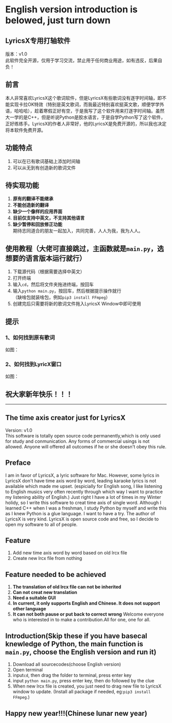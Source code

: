 # English version introduction is belowed, just turn down  
## LyricsX专用打轴软件  
版本：v1.0  
此软件完全开源，仅用于学习交流，禁止用于任何商业用途，如有违反，后果自负！  
## 前言  
本人非常喜欢LyricsX这个歌词软件，但是LyricsX有些歌词没有逐字时间轴，即不能实现卡拉OK特效（特别是英文歌词，而我最近特别喜欢挺英文歌，顺便学学外语，哈哈哈），趁着寒假正好有空，于是我写了这个软件用来打逐字时间轴。虽然大一学的是C++，但是听说Python是胶水语言，于是自学Python写了这个软件，正好练练手。LyricsX的作者人非常好，他的LyricsX是免费开源的，所以我也决定将本软件免费开源。  
## 功能特点  
1. 可以在已有歌词基础上添加时间轴  
2. 可以从无到有创造新的歌词文件  
## 待实现功能  
1. **原有的翻译不能继承**  
2. **不能创造新的翻译**  
3. **缺少一个像样的应用界面**  
4. **目前仅支持中英文，不支持其他语言**  
5. **缺少暂停和回放修正功能**  
期待志同道合的朋友一起加入，共同完善，人人为我，我为人人。  
## 使用教程（大佬可直接跳过，主函数就是`main.py`，选想要的语言版本运行就行）  
1. 下载源代码（根据需要选择中英文）  
2. 打开终端  
3. 输入`cd`，然后将文件夹拖进终端，按回车  
4. 输入`python main.py`，按回车，然后根据提示操作就行  
（缺啥包就装啥包，例如`pip3 install FFmpeg`）  
5. 创建完后只需要将新的歌词文件拖入LyricsX Window中即可使用   
## 提示
### 1、如何找到原有歌词
如图：
### 2、如何找到LyricX窗口
如图：
## 祝大家新年快乐！！！  

---
## The time axis creator just for LyricsX  
Version: v1.0  
This software is totally open source code permanently,which is only used for study and conmunication. Any forms of commercial usings is not allowed. Anyone will offered all outcomes if he or she doesn't obey this rule.   
## Preface  
I am in favor of LyricsX, a lyric software for Mac. However, some lyrics in LyricsX don't have time axis word by word, leading karaoke lyrics is not available which made me upset. (espicially for English song, I like listening to English musics very often recently through which way I want to practice my listening ability of English.) Just right I have a lot of times in my Winter holidy, so I write this software to creat time axis of single word. Although I learned C++ when I was a freshman, I study Python by myself and write this as I knew Python is a glue language. I want to have a try. The author of LyricsX is very kind. LyricsX is open source code and free, so I decide to open my software to all of people.  
## Feature   
1. Add new time axis word by word based on old lrcx file  
2. Create new lrcx file from nothing  
## Feature needed to be achieved  
1. **The translation of old lrcx file can not be inherited**  
2. **Can not creat new translation**    
3. **Need a suitable GUI**  
4. **In current, it only supports English and Chinese. It does not support other language**  
5. **It can not both pause or put back to correct wrong**
Welcome everyone who is interested in to make a contribution.All for one, one for all.  
## Introduction(Skip these if you have basecal knewledge of Python, the main function is `main.py`, choose the English version and run it)  
1. Download all sourcecodes(choose English version)  
2. Open terminal  
3. input`cd`, then drag the folder to terminal, press enter key  
4. input `python main.py`, press enter key, then do followed by the clue  
5. When new lrcx file is created, you just need to drag new file to LyricsX window to update.
(Install all package if needed, eg:`pip3 install FFmpeg`.)  
## Happy new year!!!(Chinese lunar new year)  